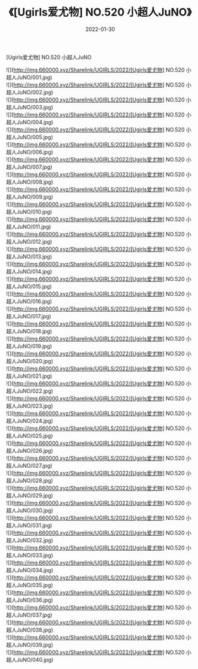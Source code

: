 ﻿---
layout: post
title:  《[Ugirls爱尤物] NO.520 小超人JuNO》
date:   2022-01-30
img: http://img.660000.xyz/Sharelink/UGIRLS/2022/[Ugirls爱尤物] NO.520 小超人JuNO/000.jpg
categories: [美女, 清纯, 唯美]
---

[Ugirls爱尤物] NO.520 小超人JuNO

 ![](http://img.660000.xyz/Sharelink/UGIRLS/2022/[Ugirls爱尤物] NO.520 小超人JuNO/001.jpg) <br>![](http://img.660000.xyz/Sharelink/UGIRLS/2022/[Ugirls爱尤物] NO.520 小超人JuNO/002.jpg) <br>![](http://img.660000.xyz/Sharelink/UGIRLS/2022/[Ugirls爱尤物] NO.520 小超人JuNO/003.jpg) <br>![](http://img.660000.xyz/Sharelink/UGIRLS/2022/[Ugirls爱尤物] NO.520 小超人JuNO/004.jpg) <br>![](http://img.660000.xyz/Sharelink/UGIRLS/2022/[Ugirls爱尤物] NO.520 小超人JuNO/005.jpg) <br>![](http://img.660000.xyz/Sharelink/UGIRLS/2022/[Ugirls爱尤物] NO.520 小超人JuNO/006.jpg) <br>![](http://img.660000.xyz/Sharelink/UGIRLS/2022/[Ugirls爱尤物] NO.520 小超人JuNO/007.jpg) <br>![](http://img.660000.xyz/Sharelink/UGIRLS/2022/[Ugirls爱尤物] NO.520 小超人JuNO/008.jpg) <br>![](http://img.660000.xyz/Sharelink/UGIRLS/2022/[Ugirls爱尤物] NO.520 小超人JuNO/009.jpg) <br>![](http://img.660000.xyz/Sharelink/UGIRLS/2022/[Ugirls爱尤物] NO.520 小超人JuNO/010.jpg) <br>![](http://img.660000.xyz/Sharelink/UGIRLS/2022/[Ugirls爱尤物] NO.520 小超人JuNO/011.jpg) <br>![](http://img.660000.xyz/Sharelink/UGIRLS/2022/[Ugirls爱尤物] NO.520 小超人JuNO/012.jpg) <br>![](http://img.660000.xyz/Sharelink/UGIRLS/2022/[Ugirls爱尤物] NO.520 小超人JuNO/013.jpg) <br>![](http://img.660000.xyz/Sharelink/UGIRLS/2022/[Ugirls爱尤物] NO.520 小超人JuNO/014.jpg) <br>![](http://img.660000.xyz/Sharelink/UGIRLS/2022/[Ugirls爱尤物] NO.520 小超人JuNO/015.jpg) <br>![](http://img.660000.xyz/Sharelink/UGIRLS/2022/[Ugirls爱尤物] NO.520 小超人JuNO/016.jpg) <br>![](http://img.660000.xyz/Sharelink/UGIRLS/2022/[Ugirls爱尤物] NO.520 小超人JuNO/017.jpg) <br>![](http://img.660000.xyz/Sharelink/UGIRLS/2022/[Ugirls爱尤物] NO.520 小超人JuNO/018.jpg) <br>![](http://img.660000.xyz/Sharelink/UGIRLS/2022/[Ugirls爱尤物] NO.520 小超人JuNO/019.jpg) <br>![](http://img.660000.xyz/Sharelink/UGIRLS/2022/[Ugirls爱尤物] NO.520 小超人JuNO/020.jpg) <br>![](http://img.660000.xyz/Sharelink/UGIRLS/2022/[Ugirls爱尤物] NO.520 小超人JuNO/021.jpg) <br>![](http://img.660000.xyz/Sharelink/UGIRLS/2022/[Ugirls爱尤物] NO.520 小超人JuNO/022.jpg) <br>![](http://img.660000.xyz/Sharelink/UGIRLS/2022/[Ugirls爱尤物] NO.520 小超人JuNO/023.jpg) <br>![](http://img.660000.xyz/Sharelink/UGIRLS/2022/[Ugirls爱尤物] NO.520 小超人JuNO/024.jpg) <br>![](http://img.660000.xyz/Sharelink/UGIRLS/2022/[Ugirls爱尤物] NO.520 小超人JuNO/025.jpg) <br>![](http://img.660000.xyz/Sharelink/UGIRLS/2022/[Ugirls爱尤物] NO.520 小超人JuNO/026.jpg) <br>![](http://img.660000.xyz/Sharelink/UGIRLS/2022/[Ugirls爱尤物] NO.520 小超人JuNO/027.jpg) <br>![](http://img.660000.xyz/Sharelink/UGIRLS/2022/[Ugirls爱尤物] NO.520 小超人JuNO/028.jpg) <br>![](http://img.660000.xyz/Sharelink/UGIRLS/2022/[Ugirls爱尤物] NO.520 小超人JuNO/029.jpg) <br>![](http://img.660000.xyz/Sharelink/UGIRLS/2022/[Ugirls爱尤物] NO.520 小超人JuNO/030.jpg) <br>![](http://img.660000.xyz/Sharelink/UGIRLS/2022/[Ugirls爱尤物] NO.520 小超人JuNO/031.jpg) <br>![](http://img.660000.xyz/Sharelink/UGIRLS/2022/[Ugirls爱尤物] NO.520 小超人JuNO/032.jpg) <br>![](http://img.660000.xyz/Sharelink/UGIRLS/2022/[Ugirls爱尤物] NO.520 小超人JuNO/033.jpg) <br>![](http://img.660000.xyz/Sharelink/UGIRLS/2022/[Ugirls爱尤物] NO.520 小超人JuNO/034.jpg) <br>![](http://img.660000.xyz/Sharelink/UGIRLS/2022/[Ugirls爱尤物] NO.520 小超人JuNO/035.jpg) <br>![](http://img.660000.xyz/Sharelink/UGIRLS/2022/[Ugirls爱尤物] NO.520 小超人JuNO/036.jpg) <br>![](http://img.660000.xyz/Sharelink/UGIRLS/2022/[Ugirls爱尤物] NO.520 小超人JuNO/037.jpg) <br>![](http://img.660000.xyz/Sharelink/UGIRLS/2022/[Ugirls爱尤物] NO.520 小超人JuNO/038.jpg) <br>![](http://img.660000.xyz/Sharelink/UGIRLS/2022/[Ugirls爱尤物] NO.520 小超人JuNO/039.jpg) <br>![](http://img.660000.xyz/Sharelink/UGIRLS/2022/[Ugirls爱尤物] NO.520 小超人JuNO/040.jpg) <br>